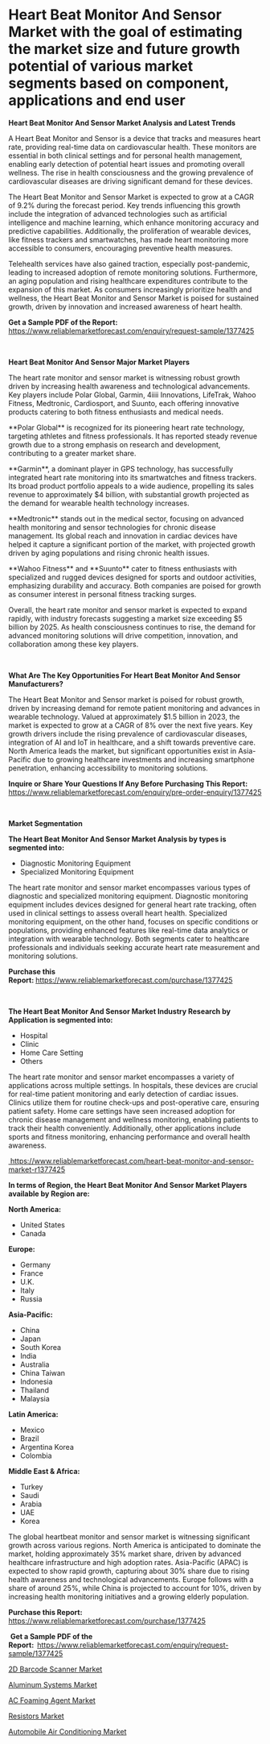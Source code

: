 <p><h1>Heart Beat Monitor And Sensor Market with the goal of estimating the market size and future growth potential of various market segments based on component, applications and end user</h1></p><p><strong>Heart Beat Monitor And Sensor Market Analysis and Latest Trends</strong></p>
<p><p>A Heart Beat Monitor and Sensor is a device that tracks and measures heart rate, providing real-time data on cardiovascular health. These monitors are essential in both clinical settings and for personal health management, enabling early detection of potential heart issues and promoting overall wellness. The rise in health consciousness and the growing prevalence of cardiovascular diseases are driving significant demand for these devices.</p><p>The Heart Beat Monitor and Sensor Market is expected to grow at a CAGR of 9.2% during the forecast period. Key trends influencing this growth include the integration of advanced technologies such as artificial intelligence and machine learning, which enhance monitoring accuracy and predictive capabilities. Additionally, the proliferation of wearable devices, like fitness trackers and smartwatches, has made heart monitoring more accessible to consumers, encouraging preventive health measures.</p><p>Telehealth services have also gained traction, especially post-pandemic, leading to increased adoption of remote monitoring solutions. Furthermore, an aging population and rising healthcare expenditures contribute to the expansion of this market. As consumers increasingly prioritize health and wellness, the Heart Beat Monitor and Sensor Market is poised for sustained growth, driven by innovation and increased awareness of heart health.</p></p>
<p><strong>Get a Sample PDF of the Report:&nbsp;</strong> <a href="https://www.reliablemarketforecast.com/enquiry/request-sample/1377425?utm_campaign=1725&utm_medium=2&utm_source=Github&utm_content=ia&utm_term=24102024&utm_id=heart-beat-monitor-and-sensor">https://www.reliablemarketforecast.com/enquiry/request-sample/1377425</a></p>
<p>&nbsp;</p>
<p><strong>Heart Beat Monitor And Sensor Major Market Players</strong></p>
<p><p>The heart rate monitor and sensor market is witnessing robust growth driven by increasing health awareness and technological advancements. Key players include Polar Global, Garmin, 4iiii Innovations, LifeTrak, Wahoo Fitness, Medtronic, Cardiosport, and Suunto, each offering innovative products catering to both fitness enthusiasts and medical needs.</p><p>**Polar Global** is recognized for its pioneering heart rate technology, targeting athletes and fitness professionals. It has reported steady revenue growth due to a strong emphasis on research and development, contributing to a greater market share.</p><p>**Garmin**, a dominant player in GPS technology, has successfully integrated heart rate monitoring into its smartwatches and fitness trackers. Its broad product portfolio appeals to a wide audience, propelling its sales revenue to approximately $4 billion, with substantial growth projected as the demand for wearable health technology increases.</p><p>**Medtronic** stands out in the medical sector, focusing on advanced health monitoring and sensor technologies for chronic disease management. Its global reach and innovation in cardiac devices have helped it capture a significant portion of the market, with projected growth driven by aging populations and rising chronic health issues.</p><p>**Wahoo Fitness** and **Suunto** cater to fitness enthusiasts with specialized and rugged devices designed for sports and outdoor activities, emphasizing durability and accuracy. Both companies are poised for growth as consumer interest in personal fitness tracking surges.</p><p>Overall, the heart rate monitor and sensor market is expected to expand rapidly, with industry forecasts suggesting a market size exceeding $5 billion by 2025. As health consciousness continues to rise, the demand for advanced monitoring solutions will drive competition, innovation, and collaboration among these key players.</p></p>
<p>&nbsp;</p>
<p><strong>What Are The Key Opportunities For Heart Beat Monitor And Sensor Manufacturers?</strong></p>
<p><p>The Heart Beat Monitor and Sensor market is poised for robust growth, driven by increasing demand for remote patient monitoring and advances in wearable technology. Valued at approximately $1.5 billion in 2023, the market is expected to grow at a CAGR of 8% over the next five years. Key growth drivers include the rising prevalence of cardiovascular diseases, integration of AI and IoT in healthcare, and a shift towards preventive care. North America leads the market, but significant opportunities exist in Asia-Pacific due to growing healthcare investments and increasing smartphone penetration, enhancing accessibility to monitoring solutions.</p></p>
<p><strong>Inquire or Share Your Questions If Any Before Purchasing This Report:</strong> <a href="https://www.reliablemarketforecast.com/enquiry/pre-order-enquiry/1377425?utm_campaign=1725&utm_medium=2&utm_source=Github&utm_content=ia&utm_term=24102024&utm_id=heart-beat-monitor-and-sensor">https://www.reliablemarketforecast.com/enquiry/pre-order-enquiry/1377425</a></p>
<p>&nbsp;</p>
<p><strong>Market Segmentation</strong></p>
<p><strong>The Heart Beat Monitor And Sensor Market Analysis by types is segmented into:</strong></p>
<p><ul><li>Diagnostic Monitoring Equipment</li><li>Specialized Monitoring Equipment</li></ul></p>
<p><p>The heart rate monitor and sensor market encompasses various types of diagnostic and specialized monitoring equipment. Diagnostic monitoring equipment includes devices designed for general heart rate tracking, often used in clinical settings to assess overall heart health. Specialized monitoring equipment, on the other hand, focuses on specific conditions or populations, providing enhanced features like real-time data analytics or integration with wearable technology. Both segments cater to healthcare professionals and individuals seeking accurate heart rate measurement and monitoring solutions.</p></p>
<p><strong>Purchase this Report:&nbsp;</strong><a href="https://www.reliablemarketforecast.com/purchase/1377425?utm_campaign=1725&utm_medium=2&utm_source=Github&utm_content=ia&utm_term=24102024&utm_id=heart-beat-monitor-and-sensor">https://www.reliablemarketforecast.com/purchase/1377425</a></p>
<p>&nbsp;</p>
<p><strong>The Heart Beat Monitor And Sensor Market Industry Research by Application is segmented into:</strong></p>
<p><ul><li>Hospital</li><li>Clinic</li><li>Home Care Setting</li><li>Others</li></ul></p>
<p><p>The heart rate monitor and sensor market encompasses a variety of applications across multiple settings. In hospitals, these devices are crucial for real-time patient monitoring and early detection of cardiac issues. Clinics utilize them for routine check-ups and post-operative care, ensuring patient safety. Home care settings have seen increased adoption for chronic disease management and wellness monitoring, enabling patients to track their health conveniently. Additionally, other applications include sports and fitness monitoring, enhancing performance and overall health awareness.</p></p>
<p><a href="https://www.reliablemarketforecast.com/heart-beat-monitor-and-sensor-market-r1377425?utm_campaign=1725&utm_medium=2&utm_source=Github&utm_content=ia&utm_term=24102024&utm_id=heart-beat-monitor-and-sensor">&nbsp;https://www.reliablemarketforecast.com/heart-beat-monitor-and-sensor-market-r1377425</a></p>
<p><strong>In terms of Region, the Heart Beat Monitor And Sensor Market Players available by Region are:</strong></p>
<p>
    <p> <strong> North America: </strong>
        <ul>
            <li>United States</li>
            <li>Canada</li>
        </ul>
        </p> 
    <p> <strong> Europe: </strong>
        <ul>
            <li>Germany</li>
            <li>France</li>
            <li>U.K.</li>
            <li>Italy</li>
            <li>Russia</li>
        </ul>
        </p> 
    <p> <strong> Asia-Pacific: </strong>
        <ul>
            <li>China</li>
            <li>Japan</li>
            <li>South Korea</li>
            <li>India</li>
            <li>Australia</li>
            <li>China Taiwan</li>
            <li>Indonesia</li>
            <li>Thailand</li>
            <li>Malaysia</li>
        </ul>
        </p> 
    <p> <strong> Latin America: </strong>
        <ul>
            <li>Mexico</li>
            <li>Brazil</li>
            <li>Argentina Korea</li>
            <li>Colombia</li>
        </ul>
        </p> 
    <p> <strong> Middle East & Africa: </strong>
        <ul>
            <li>Turkey</li>
            <li>Saudi</li>
            <li>Arabia</li>
            <li>UAE</li>
            <li>Korea</li>
        </ul>
    </p>
    </p>
<p><p>The global heartbeat monitor and sensor market is witnessing significant growth across various regions. North America is anticipated to dominate the market, holding approximately 35% market share, driven by advanced healthcare infrastructure and high adoption rates. Asia-Pacific (APAC) is expected to show rapid growth, capturing about 30% share due to rising health awareness and technological advancements. Europe follows with a share of around 25%, while China is projected to account for 10%, driven by increasing health monitoring initiatives and a growing elderly population.</p></p>
<p><strong>Purchase this Report: </strong><a href="https://www.reliablemarketforecast.com/purchase/1377425?utm_campaign=1725&utm_medium=2&utm_source=Github&utm_content=ia&utm_term=24102024&utm_id=heart-beat-monitor-and-sensor">https://www.reliablemarketforecast.com/purchase/1377425</a></p>
<p>&nbsp;<strong>Get a Sample PDF of the Report:&nbsp;&nbsp;</strong><a href="https://www.reliablemarketforecast.com/enquiry/request-sample/1377425?utm_campaign=1725&utm_medium=2&utm_source=Github&utm_content=ia&utm_term=24102024&utm_id=heart-beat-monitor-and-sensor">https://www.reliablemarketforecast.com/enquiry/request-sample/1377425</a></p>
<p><strong></strong></p>
<p><p><a href="https://www.linkedin.com/pulse/2d-barcode-scanner-market-regional-outlook-competition-mck1f?utm_campaign=1725&utm_medium=2&utm_source=Github&utm_content=ia&utm_term=24102024&utm_id=heart-beat-monitor-and-sensor">2D Barcode Scanner Market</a></p><p><a href="https://www.linkedin.com/pulse/aluminum-systems-market-outlook-forecast-from-2024-rw5xf?utm_campaign=1725&utm_medium=2&utm_source=Github&utm_content=ia&utm_term=24102024&utm_id=heart-beat-monitor-and-sensor">Aluminum Systems Market</a></p><p><a href="https://www.linkedin.com/pulse/ac-foaming-agent-market-trends-growth-outlook-2024-2031-fsw9f?utm_campaign=1725&utm_medium=2&utm_source=Github&utm_content=ia&utm_term=24102024&utm_id=heart-beat-monitor-and-sensor">AC Foaming Agent Market</a></p><p><a href="https://www.linkedin.com/pulse/resistors-market-innovations-trends-comprehensive-study-2024-2031-rtg2f?utm_campaign=1725&utm_medium=2&utm_source=Github&utm_content=ia&utm_term=24102024&utm_id=heart-beat-monitor-and-sensor">Resistors Market</a></p><p><a href="https://www.linkedin.com/pulse/automobile-air-conditioning-market-outlook-current-assessment-49m5f?utm_campaign=1725&utm_medium=2&utm_source=Github&utm_content=ia&utm_term=24102024&utm_id=heart-beat-monitor-and-sensor">Automobile Air Conditioning Market</a></p></p>